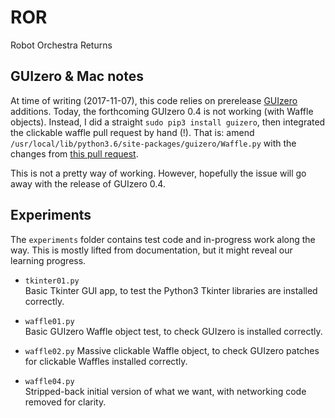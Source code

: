 # ROR
Robot Orchestra Returns

## GUIzero & Mac notes
At time of writing (2017-11-07), this code relies on prerelease [GUIzero](https://github.com/lawsie/guizero) additions. Today, the forthcoming GUIzero 0.4 is not working (with Waffle objects). Instead, I did a straight
`sudo pip3 install guizero`, then integrated the clickable waffle pull request by hand (!). That is: amend `/usr/local/lib/python3.6/site-packages/guizero/Waffle.py` with the changes from [this pull request](https://github.com/lawsie/guizero/pull/28/files).

This is not a pretty way of working. However, hopefully the issue will go away with the release of GUIzero 0.4.

## Experiments
The `experiments` folder contains test code and in-progress work along the way. This is mostly lifted from documentation, but it might reveal our learning progress.

* `tkinter01.py`  
Basic Tkinter GUI app, to test the Python3 Tkinter libraries are installed correctly.

* `waffle01.py`  
Basic GUIzero Waffle object test, to check GUIzero is installed correctly.

* `waffle02.py`
Massive clickable Waffle object, to check GUIzero patches for clickable Waffles installed correctly.

* `waffle04.py`  
Stripped-back initial version of what we want, with networking code removed for clarity.
